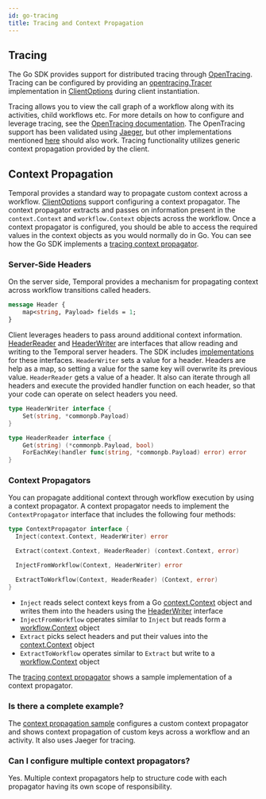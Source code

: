 ```yaml
---
id: go-tracing
title: Tracing and Context Propagation
---
```


## Tracing

The Go SDK provides support for distributed tracing through [OpenTracing](https://opentracing.io/).
Tracing can be configured by providing an [opentracing.Tracer](https://pkg.go.dev/github.com/opentracing/opentracing-go#Tracer)
implementation in [ClientOptions](https://pkg.go.dev/go.temporal.io/sdk/internal#ClientOptions) during client instantiation.

Tracing allows you to view the call graph of a workflow along with its activities, child workflows etc.
For more details on how to configure and leverage tracing, see the [OpenTracing documentation](https://opentracing.io/docs/getting-started/).
The OpenTracing support has been validated using [Jaeger](https://www.jaegertracing.io/), but other implementations mentioned [here](https://opentracing.io/docs/supported-tracers/) should also work. Tracing functionality utilizes generic context propagation provided by the client.

## Context Propagation

Temporal provides a standard way to propagate custom context across a workflow.
[ClientOptions](https://pkg.go.dev/go.temporal.io/sdk/internal#ClientOptions) support configuring a context propagator.
The context propagator extracts and passes on information present in the `context.Context`
and `workflow.Context` objects across the workflow.
Once a context propagator is configured, you should be able to access the required values in the context objects as you would normally do in Go.
You can see how the Go SDK implements a [tracing context propagator](https://github.com/temporalio/sdk-go/blob/master/internal/tracer.go).

### Server-Side Headers

On the server side, Temporal provides a mechanism for propagating context across workflow transitions called headers.

```proto
message Header {
    map<string, Payload> fields = 1;
}
```

Client leverages headers to pass around additional context information.
[HeaderReader](https://pkg.go.dev/go.temporal.io/sdk/internal#HeaderReader)
and [HeaderWriter](https://pkg.go.dev/go.temporal.io/sdk/internal#HeaderWriter) are interfaces
that allow reading and writing to the Temporal server headers.
The SDK includes [implementations](https://github.com/temporalio/sdk-go/blob/master/internal/headers.go)
for these interfaces.
`HeaderWriter` sets a value for a header.
Headers are help as a map, so setting a value for the same key will overwrite its previous value.
`HeaderReader` gets a value of a header.
It also can iterate through all headers and execute the provided handler function on each header, so that your code can operate on select headers you need.

```go
type HeaderWriter interface {
	Set(string, *commonpb.Payload)
}

type HeaderReader interface {
	Get(string) (*commonpb.Payload, bool)
	ForEachKey(handler func(string, *commonpb.Payload) error) error
}
```

### Context Propagators

You can propagate additional context through workflow execution by using a context propagator.
A context propagator needs to implement the `ContextPropagator` interface that includes the following four methods:

```go
type ContextPropagator interface {
  Inject(context.Context, HeaderWriter) error

  Extract(context.Context, HeaderReader) (context.Context, error)

  InjectFromWorkflow(Context, HeaderWriter) error

  ExtractToWorkflow(Context, HeaderReader) (Context, error)
}
```

- `Inject` reads select context keys from a Go [context.Context](https://golang.org/pkg/context/#Context) object and writes them into the headers using the [HeaderWriter](https://pkg.go.dev/go.temporal.io/sdk/internal#HeaderWriter) interface
- `InjectFromWorkflow` operates similar to `Inject` but reads form a [workflow.Context](https://pkg.go.dev/go.temporal.io/sdk/internal#Context) object
- `Extract` picks select headers and put their values into the [context.Context](https://golang.org/pkg/context/#Context) object
- `ExtractToWorkflow` operates similar to `Extract` but write to a [workflow.Context](https://pkg.go.dev/go.temporal.io/sdk/internal#Context) object

The [tracing context propagator](https://github.com/temporalio/temporal-go-sdk/blob/master/internal/tracer.go) shows a sample implementation of a context propagator.

### Is there a complete example?

The [context propagation sample](https://github.com/temporalio/samples-go/blob/master/ctxpropagation/)
configures a custom context propagator and shows context propagation of custom keys across a workflow and an activity.
It also uses Jaeger for tracing.

### Can I configure multiple context propagators?

Yes. Multiple context propagators help to structure code with each propagator having its own scope of responsibility.
